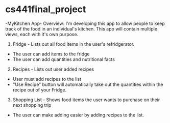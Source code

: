 # cs441final_project

-MyKitchen App-
Overview: I'm developing this app to allow people to keep track of the food in an individual's kitchen. This app will contain multiple views, each with it's own purpose.

1. Fridge - Lists out all food items in the user's refridgerator.
  - The user can add items to the fridge
  - The user can add quantities and nutritional facts
2. Recipes - Lists out user added recipes
  - User must add recipes to the list
  - "Use Recipe" button will automatically take out the quantities within the recipe out of your Fridge.
3. Shopping List - Shows food items the user wants to purchase on their next shopping trip
  - The user can make adding easier by adding recipes to the list.

